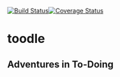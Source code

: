 [![Build Status](https://travis-ci.org/jhlagado/toodle.svg?branch=master)](https://travis-ci.org/jhlagado/toodle)[![Coverage Status](https://coveralls.io/repos/github/jhlagado/toodle/badge.svg?branch=master)](https://coveralls.io/github/jhlagado/toodle?branch=master)

# toodle
## Adventures in To-Doing